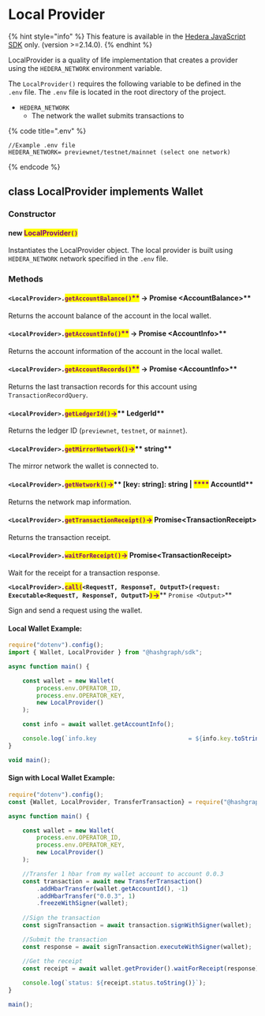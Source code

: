 # Local Provider

{% hint style="info" %}
This feature is available in the [Hedera JavaScript SDK](https://github.com/hashgraph/hedera-sdk-js) only. (version >=2.14.0).
{% endhint %}

LocalProvider is a quality of life implementation that creates a provider using the `HEDERA_NETWORK` environment variable.

The `LocalProvider()` requires the following variable to be defined in the `.env` file. The `.env` file is located in the root directory of the project.

* `HEDERA_NETWORK`
  * The network the wallet submits transactions to

{% code title=".env" %}
```
//Example .env file
HEDERA_NETWORK= previewnet/testnet/mainnet (select one network)
```
{% endcode %}

## class LocalProvider implements Wallet

### Constructor

#### new <mark style="color:purple;">LocalProvider</mark><mark style="color:purple;">`()`</mark>

Instantiates the LocalProvider object. The local provider is built using `HEDERA_NETWORK` network specified in the `.env` file.

### Methods

#### **`<LocalProvider>.`**<mark style="color:purple;">**`getAccountBalance()`**</mark><mark style="color:purple;">\*\*</mark> -> Promise \<AccountBalance>\*\*

Returns the account balance of the account in the local wallet.

#### **`<LocalProvider>.`**<mark style="color:purple;">**`getAccountInfo()`**</mark><mark style="color:purple;">\*\*</mark> -> Promise \<AccountInfo>\*\*

Returns the account information of the account in the local wallet.

#### **`<LocalProvider>.`**<mark style="color:purple;">**`getAccountRecords()`**</mark><mark style="color:purple;">\*\*</mark> -> Promise \<AccountInfo>\*\*

Returns the last transaction records for this account using `TransactionRecordQuery`.

#### **`<LocalProvider>.`**<mark style="color:purple;">**`getLedgerId()`**</mark><mark style="color:purple;">**->**</mark>\*\* LedgerId\*\*

Returns the ledger ID (`previewnet`, `testnet`, or `mainnet`).

#### **`<LocalProvider>.`**<mark style="color:purple;">**`getMirrorNetwork()`**</mark><mark style="color:purple;">**->**</mark>\*\* string\*\*

The mirror network the wallet is connected to.

#### **`<LocalProvider>.`**<mark style="color:purple;">**`getNetwork()`**</mark><mark style="color:purple;">**->**</mark>\*\* \[key: string]: string | <mark style="color:purple;">**\*\*\*\***</mark> AccountId\*\*

Returns the network map information.

#### **`<LocalProvider>.`**<mark style="color:purple;">**`getTransactionReceipt()`**</mark><mark style="color:purple;">**->**</mark> Promise\<TransactionReceipt>

Returns the transaction receipt.

#### **`<LocalProvider>.`**<mark style="color:purple;">**`waitForReceipt()`**</mark><mark style="color:purple;">**->**</mark> Promise\<TransactionReceipt>

Wait for the receipt for a transaction response.

**`<LocalProvider>.`**<mark style="color:purple;">**`call(`**</mark>**`<RequestT, ResponseT, OutputT>(request: Executable<RequestT, ResponseT, OutputT>`**<mark style="color:purple;">**`)`**</mark><mark style="color:purple;">**->**</mark>\*\* `Promise <Output>`\*\*

Sign and send a request using the wallet.

#### Local Wallet Example:

```javascript
require("dotenv").config();
import { Wallet, LocalProvider } from "@hashgraph/sdk";

async function main() {

    const wallet = new Wallet(
        process.env.OPERATOR_ID,
        process.env.OPERATOR_KEY,
        new LocalProvider()
    );

    const info = await wallet.getAccountInfo();

    console.log(`info.key                          = ${info.key.toString()}`);
}

void main();
```

#### Sign with Local Wallet Example:

```javascript
require("dotenv").config();
const {Wallet, LocalProvider, TransferTransaction} = require("@hashgraph/sdk");

async function main() {

    const wallet = new Wallet(
        process.env.OPERATOR_ID,
        process.env.OPERATOR_KEY,
        new LocalProvider()
    );

    //Transfer 1 hbar from my wallet account to account 0.0.3
    const transaction = await new TransferTransaction()
        .addHbarTransfer(wallet.getAccountId(), -1)
        .addHbarTransfer("0.0.3", 1)
        .freezeWithSigner(wallet);
    
    //Sign the transaction
    const signTransaction = await transaction.signWithSigner(wallet);

    //Submit the transaction
    const response = await signTransaction.executeWithSigner(wallet);

    //Get the receipt
    const receipt = await wallet.getProvider().waitForReceipt(response);
    
    console.log(`status: ${receipt.status.toString()}`);
}

main();
```
